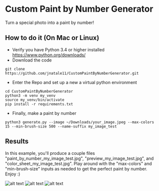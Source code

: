 # Custom Paint by Number Generator
Turn a special photo into a paint by number!

## How to do it (On Mac or Linux)
- Verify you have Python 3.4 or higher installed <https://www.python.org/downloads/>
- Download the code
```
git clone https://github.com/jnatale11/CustomPaintByNumberGenerator.git
```
- Enter the Repo and set up a new a virtual python environment
```
cd CustomPaintByNumberGenerator
python3 -m venv my_venv
source my_venv/bin/activate
pip install -r requirements.txt
```
- Finally, make a paint by number
```
python3 generate.py --image ~/Downloads/your_image.jpeg --max-colors 15 --min-brush-size 500 --name-suffix my_image_test
```

## Results
In this example, you'll produce a couple files "paint_by_number_my_image_test.jpg", "preview_my_image_test.jpg", and "color_sheet_my_image_test.jpg". Play around with the "max-colors" and "min-brush-size" inputs as needed to get the perfect paint by number. Enjoy :)

![alt text](https://github.com/jnatale11/CustomPaintByNumberGenerator/blob/main/examples/sm_beach.jpg?raw=true) ![alt text](https://github.com/jnatale11/CustomPaintByNumberGenerator/blob/main/examples/paint_by_number_sm_beach.jpg?raw=true) ![alt text](https://github.com/jnatale11/CustomPaintByNumberGenerator/blob/main/examples/preview_sm_beach.jpg?raw=true)

